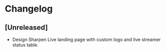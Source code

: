 # Changelog

## [Unreleased]
- Design Sharpen Live landing page with custom logo and live streamer status table.
